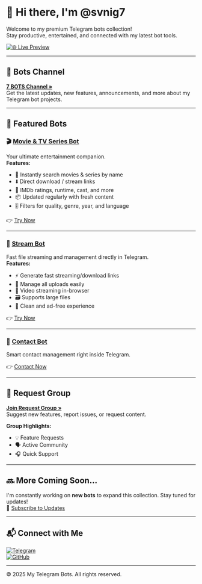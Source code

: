 # 👋 Hi there, I'm @svnig7

Welcome to my premium Telegram bots collection!  
Stay productive, entertained, and connected with my latest bot tools.

[![🌐 Live Preview](https://img.shields.io/badge/View%20Styled%20Version-Live%20Preview-blue?logo=githubpages&style=for-the-badge)](https://svnig7.github.io/svnig7/)

---

## 📢 Bots Channel

**[7 BOTS Channel »](https://t.me/bots_7_bots)**  
Get the latest updates, new features, announcements, and more about my Telegram bot projects.

---

## 🤖 Featured Bots

### 🎬 [Movie & TV Series Bot](https://t.me/mvndsrs_7bot)
Your ultimate entertainment companion.  
**Features:**
- 🔎 Instantly search movies & series by name  
- ⬇️ Direct download / stream links  
- 🌟 IMDb ratings, runtime, cast, and more  
- 📦 Updated regularly with fresh content  
- 🎚️ Filters for quality, genre, year, and language  

👉 [Try Now](https://t.me/mvndsrs_7bot)

---

### 📁 [Stream Bot](https://t.me/strm_7bot)  
Fast file streaming and management directly in Telegram.  
**Features:**
- ⚡ Generate fast streaming/download links  
- 📂 Manage all uploads easily  
- 🎥 Video streaming in-browser  
- 🗃️ Supports large files  
- 🚫 Clean and ad-free experience  

👉 [Try Now](https://t.me/strm_7bot)

---

### 📇 [Contact Bot](https://t.me/cntct_7bot)  
Smart contact management right inside Telegram.

👉 [Contact Now](https://t.me/cntct_7bot)

---

## 💬 Request Group

**[Join Request Group »](https://t.me/rqstgrp7)**  
Suggest new features, report issues, or request content.

**Group Highlights:**
- 💡 Feature Requests  
- 🗣️ Active Community  
- 🎧 Quick Support  

---

## 🔜 More Coming Soon...

I'm constantly working on **new bots** to expand this collection. Stay tuned for updates!  
📢 [Subscribe to Updates](https://t.me/bots_7_bots)

---

## 📬 Connect with Me

[![Telegram](https://img.shields.io/badge/Telegram-Contact-blue?logo=telegram)](https://t.me/cntct_7bot)  
[![GitHub](https://img.shields.io/badge/GitHub-svnig7-181717?logo=github)](https://github.com/svnig7)

---

© 2025 My Telegram Bots. All rights reserved.
